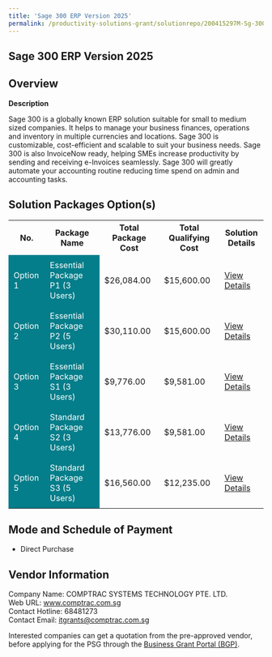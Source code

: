 ```yaml
---
title: 'Sage 300 ERP Version 2025'
permalink: /productivity-solutions-grant/solutionrepo/200415297M-Sg-300-ERP-v-2025-G
---
```


## Sage 300 ERP Version 2025

## Overview

**Description**

Sage 300 is a globally known ERP solution suitable for small to medium sized companies. It helps to manage your business finances, operations and inventory in multiple currencies and locations. Sage 300 is customizable, cost-efficient and scalable to suit your business needs. Sage 300 is also InvoiceNow ready, helping SMEs increase productivity by sending and receiving e-Invoices seamlessly. Sage 300 will greatly automate your accounting routine reducing time spend on admin and accounting tasks.

## Solution Packages Option(s)

<table>
<tr>
<th><b>No.</b></th>
<th><b>Package Name</b></th>
<th><b>Total Package Cost</b></th>
<th><b>Total Qualifying Cost</b></th>
<th><b>Solution Details</b></th>
</tr>
<tr>
<td style='padding: 10px; background-color: #037E8A; color: #FFFFFF;'>Option 1</td>
<td style='padding: 10px; background-color: #037E8A; color: #FFFFFF;'>Essential Package P1 (3 Users)</td>
<td style='padding: 10px;'>$26,084.00</td>
<td style='padding: 10px;'>$15,600.00</td>
<td style='padding: 10px;'><a href='/images/psg/200415297M_20240312_15052025_Desensitised_Annex3_Part1.pdf' target='_blank'>View Details</a></td>
</tr>
<tr>
<td style='padding: 10px; background-color: #037E8A; color: #FFFFFF;'>Option 2</td>
<td style='padding: 10px; background-color: #037E8A; color: #FFFFFF;'>Essential Package P2 (5 Users)</td>
<td style='padding: 10px;'>$30,110.00</td>
<td style='padding: 10px;'>$15,600.00</td>
<td style='padding: 10px;'><a href='/images/psg/200415297M_20240312_15052025_Desensitised_Annex3_Part2.pdf' target='_blank'>View Details</a></td>
</tr>
<tr>
<td style='padding: 10px; background-color: #037E8A; color: #FFFFFF;'>Option 3</td>
<td style='padding: 10px; background-color: #037E8A; color: #FFFFFF;'>Essential Package S1 (3 Users)</td>
<td style='padding: 10px;'>$9,776.00</td>
<td style='padding: 10px;'>$9,581.00</td>
<td style='padding: 10px;'><a href='/images/psg/200415297M_20240312_15052025_Desensitised_Annex3_Part3.pdf' target='_blank'>View Details</a></td>
</tr>
<tr>
<td style='padding: 10px; background-color: #037E8A; color: #FFFFFF;'>Option 4</td>
<td style='padding: 10px; background-color: #037E8A; color: #FFFFFF;'>Standard Package S2 (3 Users)</td>
<td style='padding: 10px;'>$13,776.00</td>
<td style='padding: 10px;'>$9,581.00</td>
<td style='padding: 10px;'><a href='/images/psg/200415297M_20240312_15052025_Desensitised_Annex3_Part4.pdf' target='_blank'>View Details</a></td>
</tr>
<tr>
<td style='padding: 10px; background-color: #037E8A; color: #FFFFFF;'>Option 5</td>
<td style='padding: 10px; background-color: #037E8A; color: #FFFFFF;'>Standard Package S3 (5 Users)</td>
<td style='padding: 10px;'>$16,560.00</td>
<td style='padding: 10px;'>$12,235.00</td>
<td style='padding: 10px;'><a href='/images/psg/200415297M_20240312_15052025_Desensitised_Annex3_Part5.pdf' target='_blank'>View Details</a></td>
</tr>
</table>

## Mode and Schedule of Payment

 - Direct Purchase

## Vendor Information

 Company Name: COMPTRAC SYSTEMS TECHNOLOGY PTE. LTD.<br>Web URL: www.comptrac.com.sg <br>Contact Hotline: 68481273 <br>Contact Email: itgrants@comptrac.com.sg <br>

Interested companies can get a quotation from the pre-approved vendor, before applying for the PSG through the <a href='https://www.businessgrants.gov.sg/' target='_blank' rel='noopener'>Business Grant Portal (BGP)</a>.

<script src="/jquery/resize-tables.js"></script>
